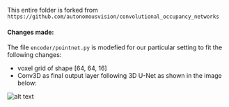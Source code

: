 This entire folder is forked from `https://github.com/autonomousvision/convolutional_occupancy_networks`

#### Changes made:

The file `encoder/pointnet.py` is modefied for our particular setting to fit the following changes:
- voxel grid of shape [64, 64, 16]
- Conv3D as final output layer following 3D U-Net as shown in the image below:

![alt text](https://github.com/sbharadwajj/convONw-baseline2/blob/new-refactor/voxel-skeleton.png?raw=True)